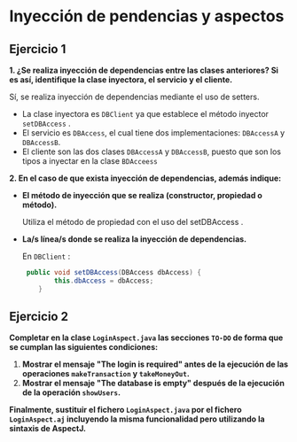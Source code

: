 # Inyección de pendencias y aspectos
## Ejercicio 1
**1. ¿Se realiza inyección de dependencias entre las clases anteriores? 
Si es así, identifique la clase inyectora, el servicio y el cliente.**

Sí, se realiza inyección de dependencias mediante el uso de setters.
- La clase inyectora es `DBClient` ya que establece el método inyector `setDBAccess` .
- El servicio es `DBAccess`, el cual tiene dos implementaciones: `DBAccessA` y `DBAccessB`.
- El cliente son las dos clases  `DBAccessA` y `DBAccessB`, puesto que son los tipos a inyectar en la clase `BDAcceess`

**2. En el caso de que exista inyección de dependencias, además indique:**
   - **El método de inyección que se realiza (constructor, propiedad o método).**

     Utiliza el método de propiedad con el uso del setDBAccess .
   - **La/s línea/s donde se realiza la inyección de dependencias.**

     En `DBClient` :
      ```java
       public void setDBAccess(DBAccess dbAccess) {
              this.dbAccess = dbAccess;
          }
      ```
## Ejercicio 2
**Completar en la clase `LoginAspect.java` las secciones `TO-DO` de forma que se cumplan las siguientes condiciones:**

1. **Mostrar el mensaje "The login is required" antes de la ejecución de las operaciones `makeTransaction` y `takeMoneyOut`.**
2. **Mostrar el mensaje "The database is empty" después de la ejecución de la operación `showUsers`.**

**Finalmente, sustituir el fichero `LoginAspect.java` por el fichero `LoginAspect.aj` 
incluyendo la misma funcionalidad pero utilizando la sintaxis de AspectJ.**
